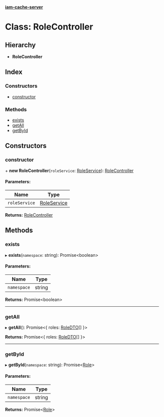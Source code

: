 **[iam-cache-server](../README.md)**

# Class: RoleController

## Hierarchy

* **RoleController**

## Index

### Constructors

* [constructor](rolecontroller.md#constructor)

### Methods

* [exists](rolecontroller.md#exists)
* [getAll](rolecontroller.md#getall)
* [getById](rolecontroller.md#getbyid)

## Constructors

### constructor

\+ **new RoleController**(`roleService`: [RoleService](roleservice.md)): [RoleController](rolecontroller.md)

#### Parameters:

Name | Type |
------ | ------ |
`roleService` | [RoleService](roleservice.md) |

**Returns:** [RoleController](rolecontroller.md)

## Methods

### exists

▸ **exists**(`namespace`: string): Promise<boolean\>

#### Parameters:

Name | Type |
------ | ------ |
`namespace` | string |

**Returns:** Promise<boolean\>

___

### getAll

▸ **getAll**(): Promise<{ roles: [RoleDTO](roledto.md)[]  }\>

**Returns:** Promise<{ roles: [RoleDTO](roledto.md)[]  }\>

___

### getById

▸ **getById**(`namespace`: string): Promise<[Role](../interfaces/role.md)\>

#### Parameters:

Name | Type |
------ | ------ |
`namespace` | string |

**Returns:** Promise<[Role](../interfaces/role.md)\>
